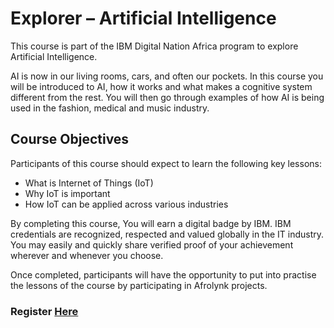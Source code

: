 # Explorer – Artificial Intelligence

This course is part of the IBM Digital Nation Africa program to explore Artificial Intelligence.

AI is now in our living rooms, cars, and often our pockets. In this course you will be introduced to AI, how it works and what makes a cognitive system different from the rest. You will then go through examples of how AI is being used in the fashion, medical and music industry.

## Course Objectives

Participants of this course should expect to learn the following key lessons:

* What is Internet of Things (IoT)
* Why IoT is important
* How IoT can be applied across various industries

By completing this course, You will earn a digital badge by IBM. IBM credentials are recognized, respected and valued globally in the IT industry. You may easily and quickly share verified proof of your achievement wherever and whenever you choose.

Once completed, participants will have the opportunity to put into practise the lessons of the course by participating in Afrolynk projects. 

### Register **[Here](https://factory24.org/course/ibm-digital-nation-africa/)**
